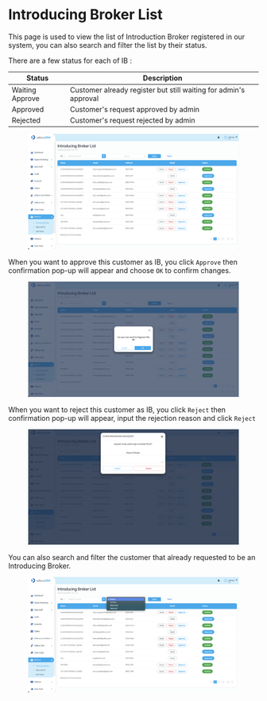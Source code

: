 # Introducing Broker List

This page is used to view the list of Introduction Broker registered in our system, you can also search and filter the list by their status.

There are a few status for each of IB :&#x20;

| Status          | Description                                                      |
| --------------- | ---------------------------------------------------------------- |
| Waiting Approve | Customer already register but still waiting for admin's approval |
| Approved        | Customer's request approved by admin                             |
| Rejected        | Customer's request rejected by admin                             |

<figure><img src="../../.gitbook/assets/Screenshot 2023-07-07 at 14.36.53.png" alt=""><figcaption></figcaption></figure>

When you want to approve this customer as IB, you click `Approve` then confirmation pop-up will appear and choose `OK` to confirm changes.

<figure><img src="../../.gitbook/assets/Screenshot 2023-07-07 at 14.37.31.png" alt=""><figcaption></figcaption></figure>

When you want to reject this customer as IB, you click `Reject` then confirmation pop-up will appear, input the rejection reason and click `Reject`&#x20;

<figure><img src="../../.gitbook/assets/Screenshot 2023-07-07 at 14.37.09.png" alt=""><figcaption></figcaption></figure>

You can also search and filter the customer that already requested to be an Introducing Broker.

<figure><img src="../../.gitbook/assets/Screenshot 2023-07-07 at 14.45.06.png" alt=""><figcaption></figcaption></figure>
